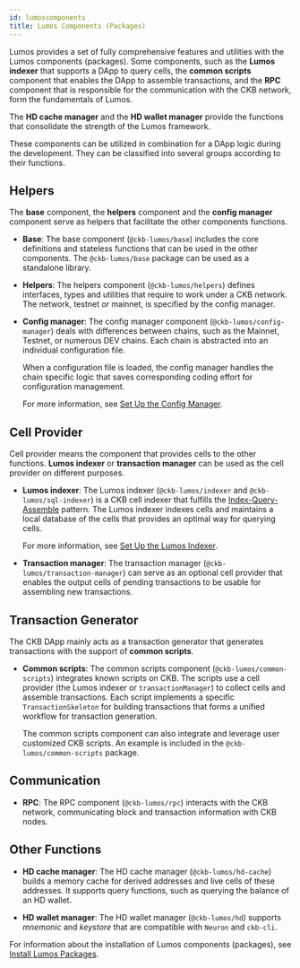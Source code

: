 ```yaml
---
id: lumoscomponents
title: Lumos Components (Packages)
---
```

Lumos provides a set of fully comprehensive features and utilities with the Lumos components (packages)<!--as shown in the figure of the architecture-->. Some components, such as the **Lumos indexer** that supports a DApp to query cells, the **common scripts** component that enables the DApp to assemble transactions, and the **RPC** component that is responsible for the communication with the CKB network, form the fundamentals of Lumos.

The **HD cache manager** and the **HD wallet manager** provide the functions that consolidate the strength of the Lumos framework. 

These components can be utilized in combination for a DApp logic during the development. They can be classified into several groups according to their functions.

## Helpers

The **base** component, the **helpers** component and the **config manager** component serve as helpers that facilitate the other components functions.

- **Base**: The base component (`@ckb-lumos/base`) includes the core definitions and stateless functions that can be used in the other components. The `@ckb-lumos/base` package can be used as a standalone library.

- **Helpers**: The helpers component (`@ckb-lumos/helpers`) defines interfaces, types <!--,for example, the `TransactionSkeletonType` ,--> and utilities that require to work under a CKB network. The network, testnet or mainnet, is specified by the config manager.

- **Config manager**: The config manager component  (`@ckb-lumos/config-manager`) deals with differences between chains, such as the Mainnet, Testnet, or numerous DEV chains. Each chain is abstracted into an individual configuration file.

  When a configuration file is loaded, the config manager handles the chain specific logic that saves corresponding coding effort for configuration management.

  For more information, see [Set Up the Config Manager](../guides/config).

## Cell Provider

Cell provider means the component that provides cells to the other functions. **Lumos indexer** or **transaction manager** can be used as the cell provider on different purposes.

- **Lumos indexer**: The Lumos indexer (`@ckb-lumos/indexer` and `@ckb-lumos/sql-indexer`) is a CKB cell indexer that fulfills the [Index-Query-Assemble](https://docs.nervos.org/docs/reference/cell#index-query-assemble-pattern) pattern. The Lumos indexer indexes cells and maintains a local database of the cells that provides an optimal way for querying cells.

  For more information, see [Set Up the Lumos Indexer](../guides/indexer).

- **Transaction manager**: The transaction manager (`@ckb-lumos/transaction-manager`) can serve as an optional cell provider that enables the output cells of pending transactions to be usable for assembling new transactions.

## Transaction Generator

The CKB DApp mainly acts as a transaction generator that generates transactions with the support of **common scripts**.

- **Common scripts**: The common scripts component (`@ckb-lumos/common-scripts`) integrates known scripts on CKB. The scripts use a cell provider (the Lumos indexer or `transactionManager`) to collect cells and assemble transactions. Each script implements a specific  `TransactionSkeleton`  for building transactions that forms a unified workflow for transaction generation.

  The common scripts component can also integrate and leverage user customized CKB scripts. An example is included in the `@ckb-lumos/common-scripts` package.

## Communication

- **RPC**: The RPC component (`@ckb-lumos/rpc`) interacts with the CKB network, communicating block and transaction information with CKB nodes.


## Other Functions

- **HD cache manager**: The HD cache manager (`@ckb-lumos/hd-cache`) builds a memory cache for derived addresses and live cells of these addresses. It supports query functions, such as querying the balance of an HD wallet.

- **HD wallet manager**: The HD wallet manager (`@ckb-lumos/hd`) supports *mnemonic* and *keystore* that are compatible with `Neuron` and `ckb-cli`. 

For information about the installation of Lumos components (packages), see [Install Lumos Packages](../guides/installlumos). <!--For the projects that have already listed Lumos packages as dependencies, just run `yarn install` in the projects directly to install the packages.--> 